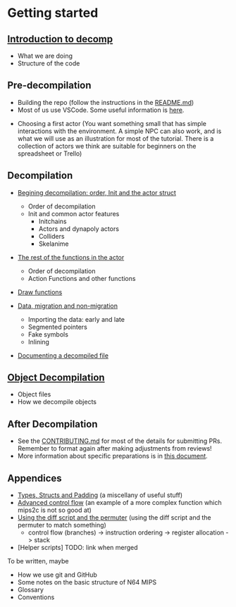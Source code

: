 # Getting started

## [Introduction to decomp](introduction.md)
- What we are doing
- Structure of the code

## Pre-decompilation
- Building the repo (follow the instructions in the [README.md](../../README.md))
- Most of us use VSCode. Some useful information is [here](vscode.md). 
<!-- Feel free to document Emacs/Vi/Sublime/whatever if you're familiar with them -->
- Choosing a first actor (You want something small that has simple interactions with the environment. A simple NPC can also work, and is what we will use as an illustration for most of the tutorial. There is a collection of actors we think are suitable for beginners on the spreadsheet or Trello)

## Decompilation

- [Begining decompilation: order, Init and the actor struct](beginning_decomp.md)
	- Order of decompilation
	- Init and common actor features
		- Initchains
		- Actors and dynapoly actors
		- Colliders
		- Skelanime

- [The rest of the functions in the actor](other_functions.md)
    - Order of decompilation
    - Action Functions and other functions

- [Draw functions](draw_functions.md)

- [Data, migration and non-migration](data.md)
	- Importing the data: early and late
	- Segmented pointers
	- Fake symbols
	- Inlining

- [Documenting a decompiled file](documenting.md)

## [Object Decompilation](object_decomp.md)
- Object files
- How we decompile objects

## After Decompilation

- See the [CONTRIBUTING.md](../../CONTRIBUTING.md) for most of the details for submitting PRs. Remember to format again after making adjustments from reviews!
- More information about specific preparations is in [this document](merging.md).

## Appendices
- [Types, Structs and Padding](types_structs_padding.md) (a miscellany of useful stuff)
- [Advanced control flow](advanced_control_flow.md) (an example of a more complex function which mips2c is not so good at)
- [Using the diff script and the permuter](diff_and_permuter.md) (using the diff script and the permuter to match something)
	- control flow (branches) -> instruction ordering -> register allocation -> stack
- [Helper scripts] TODO: link when merged

To be written, maybe

- How we use git and GitHub
- Some notes on the basic structure of N64 MIPS
- Glossary
- Conventions
